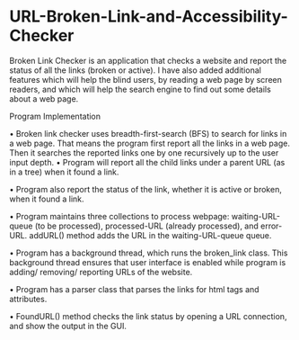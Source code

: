 # URL-Broken-Link-and-Accessibility-Checker
Broken Link Checker is an application that checks a website and report the status of all the links (broken or active). I have also added additional features which will help the blind users, by reading a web page by screen readers, and which will help the search engine to find out some details about a web page.

Program Implementation

• Broken link checker uses breadth-first-search (BFS) to search for links in a web page.
That means the program first report all the links in a web page. Then it searches the reported links one by one recursively up to the user input depth.
• Program will report all the child links under a parent URL (as in a tree) when it found a link.

• Program also report the status of the link, whether it is active or broken, when it found a link.

• Program maintains three collections to process webpage: waiting-URL-queue (to be processed), processed-URL (already processed), and error-URL. addURL() method adds the URL in the waiting-URL-queue queue.

• Program has a background thread, which runs the broken_link class. This background thread ensures that user interface is enabled while program is adding/ removing/ reporting URLs of the website.

• Program has a parser class that parses the links for html tags and attributes.

• FoundURL() method checks the link status by opening a URL connection, and show the output in the GUI.
